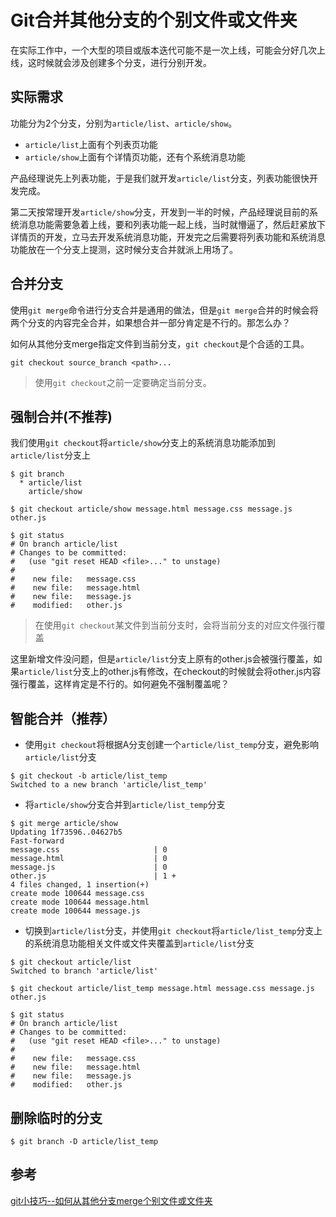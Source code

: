 # Git合并其他分支的个别文件或文件夹

在实际工作中，一个大型的项目或版本迭代可能不是一次上线，可能会分好几次上线，这时候就会涉及创建多个分支，进行分别开发。

## 实际需求

功能分为2个分支，分别为`article/list`、`article/show`。
* `article/list`上面有个列表页功能
* `article/show`上面有个详情页功能，还有个系统消息功能

产品经理说先上列表功能，于是我们就开发`article/list`分支，列表功能很快开发完成。

第二天按常理开发`article/show`分支，开发到一半的时候，产品经理说目前的系统消息功能需要急着上线，要和列表功能一起上线，当时就懵逼了，然后赶紧放下详情页的开发，立马去开发系统消息功能，开发完之后需要将列表功能和系统消息功能放在一个分支上提测，这时候分支合并就派上用场了。

## 合并分支

使用`git merge`命令进行分支合并是通用的做法，但是`git merge`合并的时候会将两个分支的内容完全合并，如果想合并一部分肯定是不行的。那怎么办？

如何从其他分支merge指定文件到当前分支，`git checkout`是个合适的工具。

```
git checkout source_branch <path>...
```
> 使用`git checkout`之前一定要确定当前分支。

## 强制合并(不推荐)

我们使用`git checkout`将`article/show`分支上的系统消息功能添加到`article/list`分支上

```
$ git branch
  * article/list  
    article/show
    
$ git checkout article/show message.html message.css message.js other.js

$ git status
# On branch article/list
# Changes to be committed:
#   (use "git reset HEAD <file>..." to unstage)
#
#    new file:   message.css
#    new file:   message.html
#    new file:   message.js
#    modified:   other.js
```

> 在使用`git checkout`某文件到当前分支时，会将当前分支的对应文件强行覆盖

这里新增文件没问题，但是`article/list`分支上原有的other.js会被强行覆盖，如果`article/list`分支上的other.js有修改，在checkout的时候就会将other.js内容强行覆盖，这样肯定是不行的。如何避免不强制覆盖呢？

## 智能合并（推荐）

* 使用`git checkout`将根据A分支创建一个`article/list_temp`分支，避免影响`article/list`分支

```
$ git checkout -b article/list_temp
Switched to a new branch 'article/list_temp'
```

* 将`article/show`分支合并到`article/list_temp`分支

```
$ git merge article/show
Updating 1f73596..04627b5
Fast-forward
message.css                     | 0
message.html                    | 0
message.js                      | 0
other.js                        | 1 +
4 files changed, 1 insertion(+)
create mode 100644 message.css
create mode 100644 message.html
create mode 100644 message.js
```
* 切换到`article/list`分支，并使用`git checkout`将`article/list_temp`分支上的系统消息功能相关文件或文件夹覆盖到`article/list`分支

```
$ git checkout article/list
Switched to branch 'article/list'

$ git checkout article/list_temp message.html message.css message.js other.js

$ git status
# On branch article/list
# Changes to be committed:
#   (use "git reset HEAD <file>..." to unstage)
#
#    new file:   message.css
#    new file:   message.html
#    new file:   message.js
#    modified:   other.js
```

## 删除临时的分支

```
$ git branch -D article/list_temp
```

## 参考

[git小技巧--如何从其他分支merge个别文件或文件夹](https://segmentfault.com/a/1190000008360855)